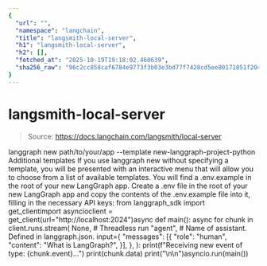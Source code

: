 ```yaml
---
{
  "url": "",
  "namespace": "langchain",
  "title": "langsmith-local-server",
  "h1": "langsmith-local-server",
  "h2": [],
  "fetched_at": "2025-10-19T19:18:02.460639",
  "sha256_raw": "96c2cc858caf6784e9773f3b03e3bd77f7428cd5ee80171851f2042a8f6c00f9"
}
---
```


# langsmith-local-server

> Source: https://docs.langchain.com/langsmith/local-server

langgraph new path/to/your/app --template new-langgraph-project-python
Additional templates
If you use langgraph new without specifying a template, you will be presented with an interactive menu that will allow you to choose from a list of available templates.
You will find a .env.example in the root of your new LangGraph app. Create a .env file in the root of your new LangGraph app and copy the contents of the .env.example file into it, filling in the necessary API keys:
from langgraph_sdk import get_clientimport asyncioclient = get_client(url="http://localhost:2024")async def main(): async for chunk in client.runs.stream( None, # Threadless run "agent", # Name of assistant. Defined in langgraph.json. input={ "messages": [{ "role": "human", "content": "What is LangGraph?", }], }, ): print(f"Receiving new event of type: {chunk.event}...") print(chunk.data) print("\n\n")asyncio.run(main())